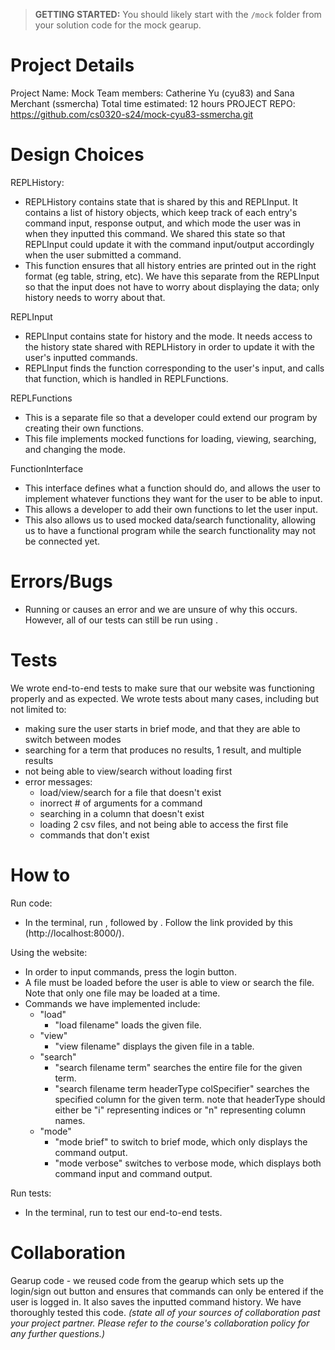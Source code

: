 > **GETTING STARTED:** You should likely start with the `/mock` folder from your solution code for the mock gearup.

# Project Details

Project Name: Mock
Team members: Catherine Yu (cyu83) and Sana Merchant (ssmercha)
Total time estimated: 12 hours
PROJECT REPO: https://github.com/cs0320-s24/mock-cyu83-ssmercha.git

# Design Choices

REPLHistory:

- REPLHistory contains state that is shared by this and REPLInput. It contains a list of history objects, which keep track of each entry's command input, response output, and which mode the user was in when they inputted this command. We shared this state so that REPLInput could update it with the command input/output accordingly when the user submitted a command.
- This function ensures that all history entries are printed out in the right format (eg table, string, etc). We have this separate from the REPLInput so that the input does not have to worry about displaying the data; only history needs to worry about that.

REPLInput

- REPLInput contains state for history and the mode. It needs access to the history state shared with REPLHistory in order to update it with the user's inputted commands.
- REPLInput finds the function corresponding to the user's input, and calls that function, which is handled in REPLFunctions.

REPLFunctions

- This is a separate file so that a developer could extend our program by creating their own functions.
- This file implements mocked functions for loading, viewing, searching, and changing the mode.

FunctionInterface

- This interface defines what a function should do, and allows the user to implement whatever functions they want for the user to be able to input.
- This allows a developer to add their own functions to let the user input.
- This also allows us to used mocked data/search functionality, allowing us to have a functional program while the search functionality may not be connected yet.

# Errors/Bugs

- Running <npm run test> or <npm run test:unit> causes an error and we are unsure of why this occurs. However, all of our tests can still be run using <npm run test:e2e>.

# Tests

We wrote end-to-end tests to make sure that our website was functioning properly and as expected. We wrote tests about many cases, including but not limited to:

- making sure the user starts in brief mode, and that they are able to switch between modes
- searching for a term that produces no results, 1 result, and multiple results
- not being able to view/search without loading first
- error messages:
  - load/view/search for a file that doesn't exist
  - inorrect # of arguments for a command
  - searching in a column that doesn't exist
  - loading 2 csv files, and not being able to access the first file
  - commands that don't exist

# How to

Run code:

- In the terminal, run <npm run build>, followed by <npm run start>. Follow the link provided by this (http://localhost:8000/).

Using the website:

- In order to input commands, press the login button.
- A file must be loaded before the user is able to view or search the file. Note that only one file may be loaded at a time.
- Commands we have implemented include:
  - "load"
    - "load filename" loads the given file.
  - "view"
    - "view filename" displays the given file in a table.
  - "search"
    - "search filename term" searches the entire file for the given term.
    - "search filename term headerType colSpecifier" searches the specified column for the given term. note that headerType should either be "i" representing indices or "n" representing column names.
  - "mode"
    - "mode brief" to switch to brief mode, which only displays the command output.
    - "mode verbose" switches to verbose mode, which displays both command input and command output.

Run tests:

- In the terminal, run <npm run test:e2e> to test our end-to-end tests.

# Collaboration

Gearup code - we reused code from the gearup which sets up the login/sign out button and ensures that commands can only be entered if the user is logged in. It also saves the inputted command history. We have thoroughly tested this code.
_(state all of your sources of collaboration past your project partner. Please refer to the course's collaboration policy for any further questions.)_
